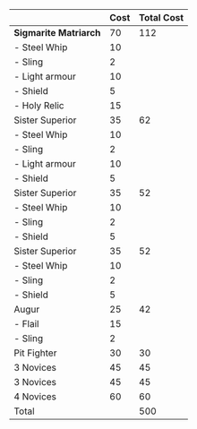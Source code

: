 | | Cost | Total Cost |
| ---| --- | --- |
|**Sigmarite Matriarch**  |	70 | 112 | 
| - Steel Whip |	10 |
| - Sling |	2 |
| - Light armour |	10 |
| - Shield |	5 |
| - Holy Relic |	15 |
|Sister Superior | 35	| 62 |
| - Steel Whip |	10 |
| - Sling |	2 |
| - Light armour |	10 |
| - Shield |	5 |
|Sister Superior | 35	| 52 |
| - Steel Whip |	10 |
| - Sling |	2 |
| - Shield |	5 |
|Sister Superior | 35	| 52 |
| - Steel Whip |	10 |
| - Sling |	2 |
| - Shield |	5 |
|Augur | 25	| 42 |
| - Flail |	15 |
| - Sling |	2 |
|Pit Fighter | 30	| 30 |
| 3 Novices | 45	| 45 |
| 3 Novices | 45	| 45 |
| 4 Novices | 60	| 60 |
| Total | |  500 |

